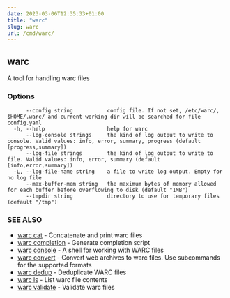 ```yaml
---
date: 2023-03-06T12:35:33+01:00
title: "warc"
slug: warc
url: /cmd/warc/
---
```

## warc

A tool for handling warc files

### Options

```
      --config string           config file. If not set, /etc/warc/, $HOME/.warc/ and current working dir will be searched for file config.yaml
  -h, --help                    help for warc
      --log-console strings     the kind of log output to write to console. Valid values: info, error, summary, progress (default [progress,summary])
      --log-file strings        the kind of log output to write to file. Valid values: info, error, summary (default [info,error,summary])
  -L, --log-file-name string    a file to write log output. Empty for no log file
      --max-buffer-mem string   the maximum bytes of memory allowed for each buffer before overflowing to disk (default "1MB")
      --tmpdir string           directory to use for temporary files (default "/tmp")
```

### SEE ALSO

* [warc cat](../warc_cat/)	 - Concatenate and print warc files
* [warc completion](../warc_completion/)	 - Generate completion script
* [warc console](../warc_console/)	 - A shell for working with WARC files
* [warc convert](../warc_convert/)	 - Convert web archives to warc files. Use subcommands for the supported formats
* [warc dedup](../warc_dedup/)	 - Deduplicate WARC files
* [warc ls](../warc_ls/)	 - List warc file contents
* [warc validate](../warc_validate/)	 - Validate warc files

